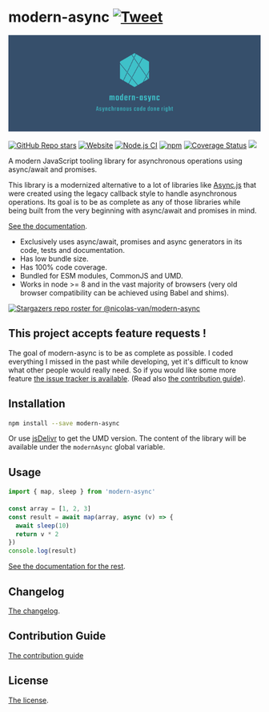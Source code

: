 # modern-async [![Tweet](https://img.shields.io/twitter/url/http/shields.io.svg?style=social)](https://twitter.com/intent/tweet?text=Meet%20this%20awesome%20library&url=https://github.com/nicolas-van/modern-async&via=nicolasvanhoren&hashtags=javascript,asyncawait,async,libraries,programming)

![logo](https://github.com/nicolas-van/modern-async/raw/master/img/facebook_cover_photo_2_680.png)

[![GitHub Repo stars](https://img.shields.io/github/stars/nicolas-van/modern-async?style=social)](https://github.com/nicolas-van/modern-async/stargazers) [![Website](https://img.shields.io/website.svg?url=http%3A%2F%2Fnicolas-van.github.io%2Fmodern-async)](https://nicolas-van.github.io/modern-async)
[![Node.js CI](https://github.com/nicolas-van/modern-async/workflows/Node.js%20CI/badge.svg)](https://github.com/nicolas-van/modern-async/actions) [![npm](https://img.shields.io/npm/v/modern-async)](https://www.npmjs.com/package/modern-async) [![Coverage Status](https://coveralls.io/repos/github/nicolas-van/modern-async/badge.svg?branch=master)](https://coveralls.io/github/nicolas-van/modern-async?branch=master) [![](https://data.jsdelivr.com/v1/package/npm/modern-async/badge)](https://www.jsdelivr.com/package/npm/modern-async)

A modern JavaScript tooling library for asynchronous operations using async/await and promises.

This library is a modernized alternative to a lot of libraries like [Async.js](https://caolan.github.io/async/v3/) that were created using the legacy callback style to handle asynchronous operations. Its goal is to be as complete as any of those libraries while being built from the very beginning with async/await and promises in mind.

[See the documentation](https://nicolas-van.github.io/modern-async).

* Exclusively uses async/await, promises and async generators in its code, tests and documentation.
* Has low bundle size.
* Has 100% code coverage.
* Bundled for ESM modules, CommonJS and UMD.
* Works in node >= 8 and in the vast majority of browsers (very old browser compatibility can be achieved using Babel and shims).

[![Stargazers repo roster for @nicolas-van/modern-async](https://reporoster.com/stars/nicolas-van/modern-async)](https://github.com/nicolas-van/modern-async/stargazers)

## This project accepts feature requests !

The goal of modern-async is to be as complete as possible. I coded everything I missed in the past while developing, yet it's difficult to know what other people would really need. So if you would like some more feature [the issue tracker is available](https://github.com/nicolas-van/modern-async/issues/new/choose). (Read also [the contribution guide](https://github.com/nicolas-van/modern-async/blob/master/CONTRIBUTING.md)).

## Installation

```bash
npm install --save modern-async
```

Or use [jsDelivr](https://www.jsdelivr.com/package/npm/modern-async) to get the UMD version. The content of the library will be available under the `modernAsync` global variable.

## Usage

```javascript
import { map, sleep } from 'modern-async'

const array = [1, 2, 3]
const result = await map(array, async (v) => {
  await sleep(10)
  return v * 2
})
console.log(result)
```

[See the documentation for the rest](https://nicolas-van.github.io/modern-async).

## Changelog

[The changelog](https://github.com/nicolas-van/modern-async/blob/master/CHANGELOG.md).

## Contribution Guide

[The contribution guide](https://github.com/nicolas-van/modern-async/blob/master/CONTRIBUTING.md)

## License

[The license](https://github.com/nicolas-van/modern-async/blob/master/LICENSE.md).
